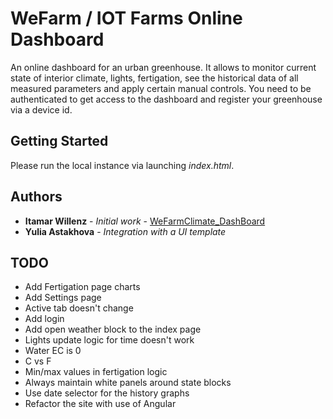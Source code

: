 # WeFarm / IOT Farms Online Dashboard

An online dashboard for an urban greenhouse. It allows to monitor current state of interior climate, lights, fertigation, see the historical data of all measured parameters and apply certain manual controls.
You need to be authenticated to get access to the dashboard and register your greenhouse via a device id.  

## Getting Started

Please run the local instance via launching *index.html*.

## Authors

* **Itamar Willenz** - *Initial work* - [WeFarmClimate_DashBoard](https://github.com/itamar6587/WeFarmClimate_DashBoard)
* **Yulia Astakhova** - *Integration with a UI template*

## TODO

* Add Fertigation page charts
* Add Settings page
* Active tab doesn't change
* Add login
* Add open weather block to the index page
* Lights update logic for time doesn't work
* Water EC is 0
* C vs F
* Min/max values in fertigation logic
* Always maintain white panels around state blocks
* Use date selector for the history graphs
* Refactor the site with use of Angular  